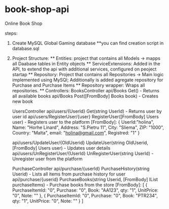 # book-shop-api
Online Book Shop

steps:

1. Create MySQL Global Gaming database 
 **you can find creation script in database.sql

2. Project Structure:
 ** Entities: project that contains all Models -> mapps all Daabase tables in Entity objects
 ** ServiceExtensions: Added in the API, to extend the api with additional services, configured on peoject startap
 ** Repository: Project that contains all Repositories -> Main logic implemented using MySQl; 
							  Additionally is added agregate repository for Purchase and Purchase Items
 ** Repository wrapper: Wraps all repositories.
 ** Controllers: 
  	BooksController
	api/Books
 	Get() - Returns all available books 
    	api/Books
	Post([FromBody] Books book) - Creates new book	
	
	UsersController
	api/users/{UserId}
	Get(string UserId) - Returns user by user id
	api/users/RegisterUser/{user}
	RegisterUser([FromBody] Users user) - Registers user to the platform
	[FromBody]:
		{
		UserId:"holina",
		Name: "Horhe Linard",
		Address: "S.Pietru 11",
		City: "Sliema",
		ZIP: "1000",
		Country: "Malta",
		email: "holina@gmail.com",
		Registred: "1"
 		}
	
	api/users/UpdateUser/{OldUserid}
	UpdateUser(string OldUserid, [FromBody] Users user) - Updates user details
	api/users/UnRegisterUser/{UserId}
	UnRegisterUser(string UserId) - Unregister user from the platform
	
	PurchaseController
	api/purchase/{userId}
	PurchaseHistory(string Userid) - Lists all items from purchase history for user
	api/purchase/{userid}
	PurchaseBooks(string Userid, [FromBody] IList<PurchaseItems> purchaseItems) - Purchase books from the store
	[FromBody]:
 	[
		{
		PurchaseItemId: "0",
		Purchase: "0",
		Book: "AA123",
		qty: "1",
		UnitPrice: "0",
		Note: ""
		},
		{
		PurchaseItemId: "0",
		Purchase: "0",
		Book: "PTR234",
		qty: "1",
		UnitPrice: "0",
		Note: ""
		}
	]


